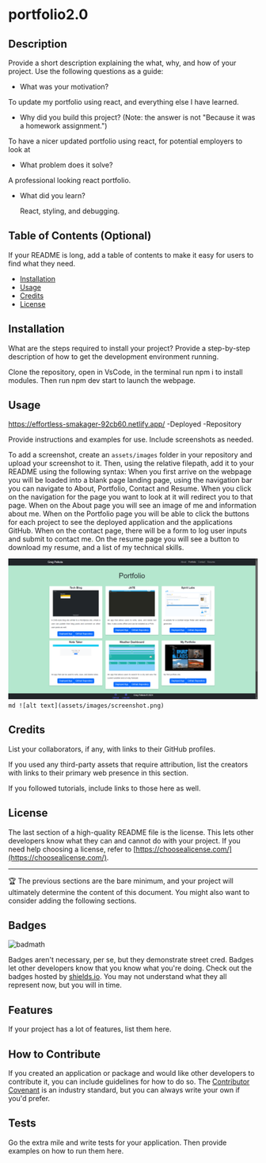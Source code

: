 # portfolio2.0

## Description

Provide a short description explaining the what, why, and how of your project. Use the following questions as a guide:

- What was your motivation?

To update my portfolio using react, and everything else I have learned.

- Why did you build this project? (Note: the answer is not "Because it was a homework assignment.")

To have a nicer updated portfolio using react, for potential employers to look at

- What problem does it solve?

A professional looking react portfolio.

- What did you learn?

  React, styling, and debugging.

## Table of Contents (Optional)

If your README is long, add a table of contents to make it easy for users to find what they need.

- [Installation](#installation)
- [Usage](#usage)
- [Credits](#credits)
- [License](#license)

## Installation

What are the steps required to install your project? Provide a step-by-step description of how to get the development environment running.

Clone the repository, open in VsCode, in the terminal run npm i to install modules. Then run npm dev start to launch the webpage.

## Usage

https://effortless-smakager-92cb60.netlify.app/ -Deployed
-Repository

Provide instructions and examples for use. Include screenshots as needed.

To add a screenshot, create an `assets/images` folder in your repository and upload your screenshot to it. Then, using the relative filepath, add it to your README using the following syntax:
When you first arrive on the webpage you will be loaded into a blank page landing page, using the navigation bar you can navigate to About, Portfolio, Contact and Resume. When you click on the navigation for the page you want to look at it will redirect you to that page. When on the About page you will see an image of me and information about me. When on the Portfolio page you will be able to click the buttons for each project to see the deployed application and the applications GitHub. When on the contact page, there will be a form to log user inputs and submit to contact me. On the resume page you will see a button to download my resume, and a list of my technical skills. 


![alt text](src/images/screenshot.png)
    ```md
    ![alt text](assets/images/screenshot.png)
    ```

## Credits

List your collaborators, if any, with links to their GitHub profiles.

If you used any third-party assets that require attribution, list the creators with links to their primary web presence in this section.

If you followed tutorials, include links to those here as well.

## License

The last section of a high-quality README file is the license. This lets other developers know what they can and cannot do with your project. If you need help choosing a license, refer to [https://choosealicense.com/](https://choosealicense.com/).

---

🏆 The previous sections are the bare minimum, and your project will ultimately determine the content of this document. You might also want to consider adding the following sections.

## Badges

![badmath](https://img.shields.io/github/languages/top/lernantino/badmath)

Badges aren't necessary, per se, but they demonstrate street cred. Badges let other developers know that you know what you're doing. Check out the badges hosted by [shields.io](https://shields.io/). You may not understand what they all represent now, but you will in time.

## Features

If your project has a lot of features, list them here.

## How to Contribute

If you created an application or package and would like other developers to contribute it, you can include guidelines for how to do so. The [Contributor Covenant](https://www.contributor-covenant.org/) is an industry standard, but you can always write your own if you'd prefer.

## Tests

Go the extra mile and write tests for your application. Then provide examples on how to run them here.
